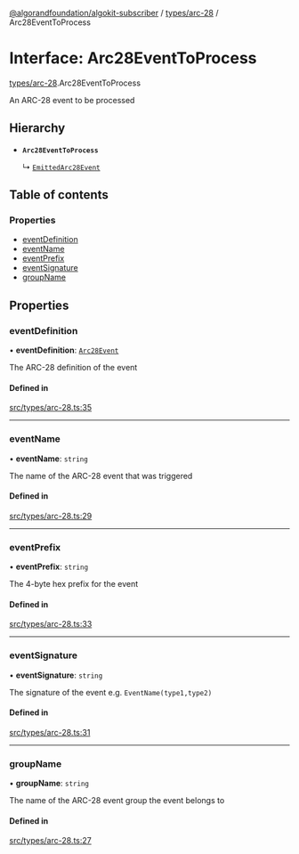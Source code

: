 [@algorandfoundation/algokit-subscriber](../README.md) / [types/arc-28](../modules/types_arc_28.md) / Arc28EventToProcess

# Interface: Arc28EventToProcess

[types/arc-28](../modules/types_arc_28.md).Arc28EventToProcess

An ARC-28 event to be processed

## Hierarchy

- **`Arc28EventToProcess`**

  ↳ [`EmittedArc28Event`](types_arc_28.EmittedArc28Event.md)

## Table of contents

### Properties

- [eventDefinition](types_arc_28.Arc28EventToProcess.md#eventdefinition)
- [eventName](types_arc_28.Arc28EventToProcess.md#eventname)
- [eventPrefix](types_arc_28.Arc28EventToProcess.md#eventprefix)
- [eventSignature](types_arc_28.Arc28EventToProcess.md#eventsignature)
- [groupName](types_arc_28.Arc28EventToProcess.md#groupname)

## Properties

### eventDefinition

• **eventDefinition**: [`Arc28Event`](types_arc_28.Arc28Event.md)

The ARC-28 definition of the event

#### Defined in

[src/types/arc-28.ts:35](https://github.com/lempira/algokit-subscriber-ts/blob/main/src/types/arc-28.ts#L35)

___

### eventName

• **eventName**: `string`

The name of the ARC-28 event that was triggered

#### Defined in

[src/types/arc-28.ts:29](https://github.com/lempira/algokit-subscriber-ts/blob/main/src/types/arc-28.ts#L29)

___

### eventPrefix

• **eventPrefix**: `string`

The 4-byte hex prefix for the event

#### Defined in

[src/types/arc-28.ts:33](https://github.com/lempira/algokit-subscriber-ts/blob/main/src/types/arc-28.ts#L33)

___

### eventSignature

• **eventSignature**: `string`

The signature of the event e.g. `EventName(type1,type2)`

#### Defined in

[src/types/arc-28.ts:31](https://github.com/lempira/algokit-subscriber-ts/blob/main/src/types/arc-28.ts#L31)

___

### groupName

• **groupName**: `string`

The name of the ARC-28 event group the event belongs to

#### Defined in

[src/types/arc-28.ts:27](https://github.com/lempira/algokit-subscriber-ts/blob/main/src/types/arc-28.ts#L27)
